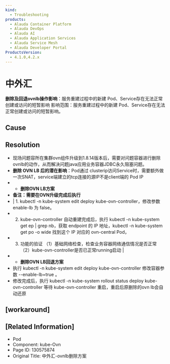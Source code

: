 ```yaml
---
kind:
  - Troubleshooting
products:
  - Alauda Container Platform
  - Alauda DevOps
  - Alauda AI
  - Alauda Application Services
  - Alauda Service Mesh
  - Alauda Developer Portal
ProductsVersion:
  - 4.1.0,4.2.x
---
```

<!-- A type of document that involves encountering a fault, diagnosing it, performing root cause analysis, and providing solutions. -->

# 中外汇

**删除及回退ovnlb操作影响**：服务重建过程中的新建 Pod、Service存在无法正常创建或访问的短暂影响 影响范围：服务重建过程中的新建 Pod、Service存在无法正常创建或访问的短暂影响。

## Cause

## Resolution
- 现场问题容所在集群ovn组件升级到1.8.14版本后，需要对问题容器进行删除ovnlb的动作，从而解决问题java应用业务容器JDBC永久阻塞问题。
- **删除 OVN LB 后的潜在影响**：Pod通过 clusterip访问Service时，需要额外做一次SNAT，service端建立的tcp连接的源IP不是client端的 Pod IP
- * **删除OVN LB方案**
- **备注：需要在OVN升级完成后执行**
- | 1. kubectl -n kube-system edit deploy kube-ovn-controller，修改参数 enable-lb 为 false。
- 2. kube-ovn-controller 自动重建完成后，执行 kubectl -n kube-system get ep | grep nb，获取 endpoint 的 IP 地址，kubectl -n kube-system get po -o wide 找到这个 IP 对应的 ovn-central Pod，
- 3. 功能的验证 （1）基础网络检查，检查业务容器网络通信情况是否正常 （2）kube-ovn-controller是否已正常running启动 |
- * **删除OVN LB回退方案**
- 执行 kubectl -n kube-system edit deploy kube-ovn-controller 修改容器参数 --enable-lb=true 。
- 修改完成后，执行 kubectl -n kube-system rollout status deploy kube-ovn-controller 等待 kube-ovn-controller 重启，重启后原删除的ovn lb会自动还原

## [workaround]

## [Related Information]
- Pod
- Component: kube-Ovn
- Page ID: 130575874
- Original Title: 中外汇-ovnlb删除方案
